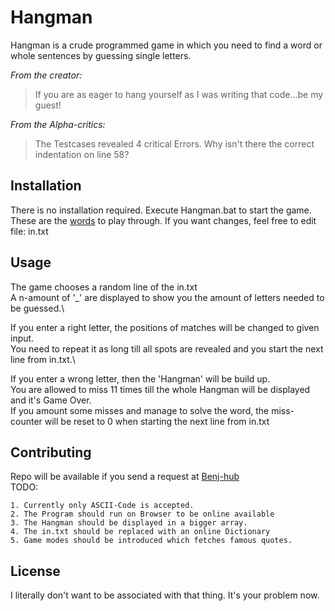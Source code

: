 # Hangman

Hangman is a crude programmed game in which you need to find a word or whole sentences by guessing single letters.

*From the creator:*
>If you are as eager to hang yourself as I was writing that code...be my guest!

*From the Alpha-critics:*
>The Testcases revealed 4 critical Errors.
Why isn't there the correct indentation on line 58?

## Installation

There is no installation required. Execute Hangman.bat to start the game. These are the [words](in.txt) to play through. If you want changes, feel free to edit file: in.txt

## Usage

The game chooses a random line of the in.txt\
A n-amount of '_' are displayed to show you the amount of letters needed to be guessed.\

If you enter a right letter, the positions of matches will be changed to given input.\
You need to repeat it as long till all spots are revealed and you start the next line from in.txt.\

If you enter a wrong letter, then the 'Hangman' will be build up.\
You are allowed to miss 11 times till the whole Hangman will be displayed and it's Game Over.\
If you amount some misses and manage to solve the word, the miss-counter will be reset to 0 when starting the next line from in.txt

## Contributing
Repo will be available if you send a request at [Benj-hub](https://github.com/Benj-hub)\
TODO:

    1. Currently only ASCII-Code is accepted.
    2. The Program should run on Browser to be online available
    3. The Hangman should be displayed in a bigger array.
    4. The in.txt should be replaced with an online Dictionary
    5. Game modes should be introduced which fetches famous quotes.

## License
I literally don't want to be associated with that thing. It's your problem now.
